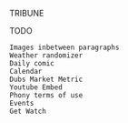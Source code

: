 TRIBUNE

TODO

	Images inbetween paragraphs
	Weather randomizer
	Daily comic
	Calendar
	Dubs Market Metric
	Youtube Embed
	Phony terms of use
	Events
	Get Watch
